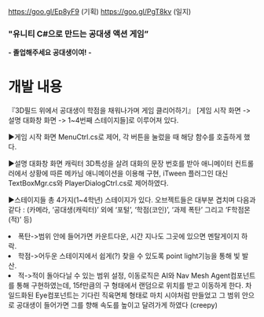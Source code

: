 https://goo.gl/Ep8yF9 (기획)
https://goo.gl/PgT8kv (일지)
 
 <h3>"유니티 C#으로 만드는 공대생 액션 게임”</h3>
 <strong>- 졸업해주세요 공대생이여! -</strong>
 <h1>개발 내용</h1>

『3D필드 위에서 공대생이 학점을 채워나가며 게임 클리어하기』
[게임 시작 화면 -> 설명 대화창 화면 -> 1~4번째 스테이지들]로 이루어져 있다.


▶게임 시작 화면
MenuCtrl.cs로 제어, 각 버튼을 눌렀을 때 해당 함수를 호출하게 했다.

▶설명 대화창 화면
캐릭터 3D특성을 살려 대화의 문장 번호를 받아 애니메이터 컨트롤러에서 상황에 따른 메카님 애니메이션을 이용해 구현, iTween 플러그인 대신 TextBoxMgr.cs와 PlayerDialogCtrl.cs로 제어하였다.

▶스테이지들
총 4가지(1~4학년) 스테이지가 있다. 오브젝트들은 대부분 겹치며 다음과 같다 :
(카메라, ‘공대생(캐릭터)’ 외에 ‘포털’, ‘학점(코인)’, ‘과제 폭탄’ 그리고 ‘F학점몬(적)’ 등)

<li>폭탄->범위 안에 들어가면 카운트다운, 시간 지나도 그곳에 있으면 멘탈게이지 하락.</li>
<li>학점->어두운 스테이지에서 쉽게(?) 찾을 수 있도록 point light기능을 통해 빛 발산.</li>
<li>적->적이 돌아다닐 수 있는 범위 설정, 이동로직은 AI와 Nav Mesh Agent컴포넌트를 통해 구현하였는데, 15f만큼의 구 형태에서 랜덤으로 위치를 받고 이동하게 한다. 차일드화된 Eye컴포넌트는 기다린 직육면체 형태로 마치 시야처럼 만들었고 그 범위 안으로 공대생이 들어가면 그를 향해 속도를 높이고 달려가게 하였다 (creepy) </li>
